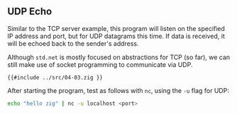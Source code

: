 ## UDP Echo

Similar to the TCP server example, this program will listen on the specified
IP address and port, but for UDP datagrams this time. If data is received,
it will be echoed back to the sender's address.

Although `std.net` is mostly focused on abstractions for TCP (so far), we can still
make use of socket programming to communicate via UDP.

```zig
{{#include ../src/04-03.zig }}
```

After starting the program, test as follows with `nc`, using the `-u` flag for UDP:

```bash
echo "hello zig" | nc -u localhost <port>
```
